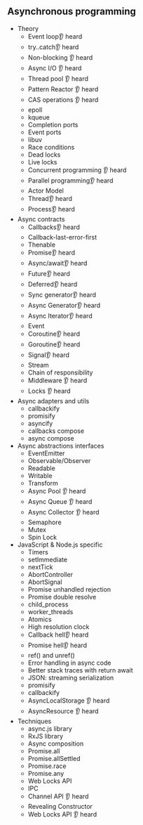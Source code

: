 ## Asynchronous programming

- Theory
  - Event loop👂 heard
  - try..catch👂 heard
  - Non-blocking 👂 heard
  - Async I/O 👂 heard
  - Thread pool 👂 heard
  - Pattern Reactor 👂 heard
  - CAS operations 👂 heard
  - epoll
  - kqueue
  - Completion ports
  - Event ports
  - libuv
  - Race conditions
  - Dead locks
  - Live locks
  - Concurrent programming 👂 heard
  - Parallel programming👂 heard
  - Actor Model
  - Thread👂 heard
  - Process👂 heard
- Async contracts
  - Callbacks👂 heard
  - Callback-last-error-first
  - Thenable
  - Promise👂 heard
  - Async/await👂 heard
  - Future👂 heard
  - Deferred👂 heard
  - Sync generator👂 heard
  - Async Generator👂 heard
  - Async Iterator👂 heard
  - Event
  - Coroutine👂 heard
  - Goroutine👂 heard
  - Signal👂 heard
  - Stream
  - Chain of responsibility
  - Middleware 👂 heard
  - Locks 👂 heard
- Async adapters and utils
  - callbackify
  - promisify
  - asyncify
  - callbacks compose
  - async compose
- Async abstractions interfaces
  - EventEmitter
  - Observable/Observer
  - Readable
  - Writable
  - Transform
  - Async Pool 👂 heard
  - Async Queue 👂 heard
  - Async Collector 👂 heard
  - Semaphore
  - Mutex
  - Spin Lock
- JavaScript & Node.js specific
  - Timers
  - setImmediate
  - nextTick
  - AbortController
  - AbortSignal
  - Promise unhandled rejection
  - Promise double resolve
  - child_process
  - worker_threads
  - Atomics
  - High resolution clock
  - Callback hell👂 heard
  - Promise hell👂 heard
  - ref() and unref()
  - Error handling in async code
  - Better stack traces with return await
  - JSON: streaming serialization
  - promisify
  - callbackify
  - AsyncLocalStorage 👂 heard
  - AsyncResource 👂 heard
- Techniques
  - async.js library
  - RxJS library
  - Async composition
  - Promise.all
  - Promise.allSettled
  - Promise.race
  - Promise.any
  - Web Locks API
  - IPC
  - Channel API 👂 heard
  - Revealing Constructor
  - Web Locks API 👂 heard
